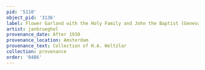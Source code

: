 ```yaml
---
pid: '5110'
object_pid: '3136'
label: Flower Garland with the Holy Family and John the Baptist (Geneva)
artist: janbrueghel
provenance_date: After 1930
provenance_location: Amsterdam
provenance_text: Collection of H.A. Weltzlar
collection: provenance
order: '0486'
---
```

